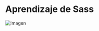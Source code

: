 # Aprendizaje de Sass 
<picture>
  <img alt="Imagen" src="https://w7.pngwing.com/pngs/780/540/png-transparent-web-development-sass-cascading-style-sheets-less-preprocessor-psd-purple-web-design-violet-thumbnail.png">
</picture>